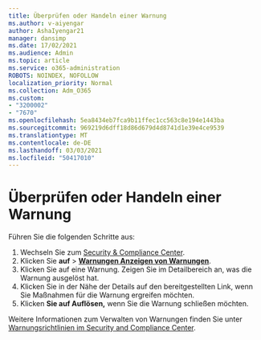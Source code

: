 ```yaml
---
title: Überprüfen oder Handeln einer Warnung
ms.author: v-aiyengar
author: AshaIyengar21
manager: dansimp
ms.date: 17/02/2021
ms.audience: Admin
ms.topic: article
ms.service: o365-administration
ROBOTS: NOINDEX, NOFOLLOW
localization_priority: Normal
ms.collection: Adm_O365
ms.custom:
- "3200002"
- "7670"
ms.openlocfilehash: 5ea8434eb7fca9b11ffec1cc563c8e194e1443ba
ms.sourcegitcommit: 969219d6dff18d86d679d4d8741d1e39e4ce9539
ms.translationtype: MT
ms.contentlocale: de-DE
ms.lasthandoff: 03/03/2021
ms.locfileid: "50417010"
---
```

# <a name="review-or-act-on-an-alert"></a>Überprüfen oder Handeln einer Warnung

Führen Sie die folgenden Schritte aus:

1. Wechseln Sie zum [Security & Compliance Center](https://go.microsoft.com/fwlink/p/?linkid=2077143).
1. Klicken Sie **auf**  >  **[Warnungen Anzeigen von Warnungen](https://go.microsoft.com/fwlink/?linkid=2103301)**.
1. Klicken Sie auf eine Warnung. Zeigen Sie im Detailbereich an, was die Warnung ausgelöst hat.
1. Klicken Sie in der Nähe der Details auf den bereitgestellten Link, wenn Sie Maßnahmen für die Warnung ergreifen möchten.
1. Klicken **Sie auf Auflösen,** wenn Sie die Warnung schließen möchten.

Weitere Informationen zum Verwalten von Warnungen finden Sie unter [Warnungsrichtlinien im Security and Compliance Center](https://go.microsoft.com/fwlink/?linkid=2103211).

